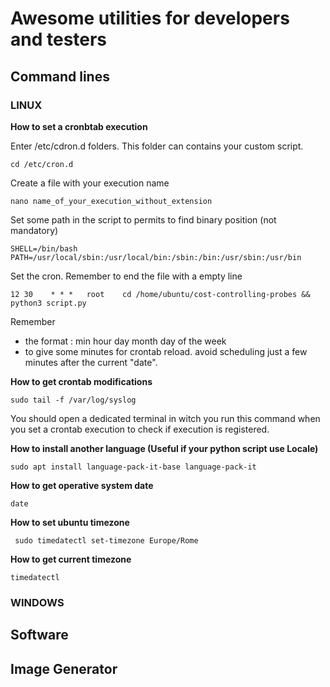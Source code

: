 # Awesome utilities for developers and testers

## Command lines

### LINUX

**How to set a cronbtab execution**

Enter /etc/cdron.d folders. This folder can contains your custom script.

	cd /etc/cron.d

Create a file with your execution name

	nano name_of_your_execution_without_extension

Set some path in the script to permits to find binary position (not mandatory)

	SHELL=/bin/bash
	PATH=/usr/local/sbin:/usr/local/bin:/sbin:/bin:/usr/sbin:/usr/bin

Set the cron. Remember to end the file with a empty line

	12 30    * * *   root    cd /home/ubuntu/cost-controlling-probes && python3 script.py

Remember 

* the format : min hour day month day of the week
* to give some minutes for crontab reload. avoid scheduling just a few minutes after the current "date".

**How to get crontab modifications**

	sudo tail -f /var/log/syslog

You should open a dedicated terminal in witch you run this command when you set a crontab execution to check if execution is registered.

**How to install another language (Useful if your python script use Locale)**

	sudo apt install language-pack-it-base language-pack-it

**How to get operative system date**

	date
	
**How to set ubuntu timezone**

	 sudo timedatectl set-timezone Europe/Rome

**How to get current timezone**
	
	timedatectl


### WINDOWS

## Software

## Image Generator
